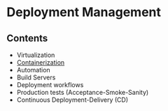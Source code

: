 # Deployment Management

## Contents

- Virtualization
- [Containerization](/Handbook/Production/Deployment%20Management/Containerization)
- Automation
- Build Servers
- Deployment workflows
- Production tests (Acceptance-Smoke-Sanity)
- Continuous Deployment-Delivery (CD)
